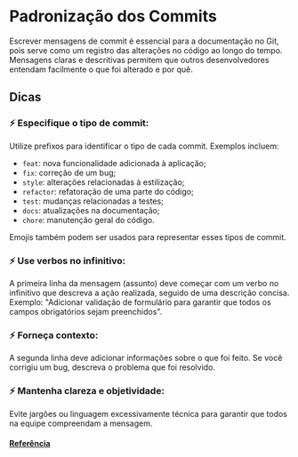 # Padronização dos Commits

Escrever mensagens de commit é essencial para a documentação no Git, pois serve como um registro das alterações no código ao longo do tempo. Mensagens claras e descritivas permitem que outros desenvolvedores entendam facilmente o que foi alterado e por quê.

## Dicas

### ⚡ **Especifique o tipo de commit**: 
Utilize prefixos para identificar o tipo de cada commit. Exemplos incluem: 

- `feat`: nova funcionalidade adicionada à aplicação;  
- `fix`: correção de um bug;  
- `style`: alterações relacionadas à estilização;  
- `refactor`: refatoração de uma parte do código;  
- `test`: mudanças relacionadas a testes;  
- `docs`: atualizações na documentação;  
- `chore`: manutenção geral do código.  

Emojis também podem ser usados para representar esses tipos de commit.

### ⚡ **Use verbos no infinitivo**: 
A primeira linha da mensagem (assunto) deve começar com um verbo no infinitivo que descreva a ação realizada, seguido de uma descrição concisa. Exemplo: "Adicionar validação de formulário para garantir que todos os campos obrigatórios sejam preenchidos".

### ⚡ **Forneça contexto**: 
A segunda linha deve adicionar informações sobre o que foi feito. Se você corrigiu um bug, descreva o problema que foi resolvido.

### ⚡ **Mantenha clareza e objetividade**: 
Evite jargões ou linguagem excessivamente técnica para garantir que todos na equipe compreendam a mensagem.

#### [Referência](https://www.dio.me/articles/git-boas-praticas-para-escrita-das-mensagens-de-commits)